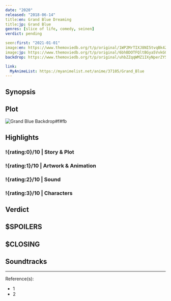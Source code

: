 ```yaml
---
date: "2020"
released: "2018-06-14"
title:en: Grand Blue Dreaming
title:jp: Grand Blue
genres: [slice of life, comedy, seinen]
verdict: pending

seen:first: "2021-01-01"
image:en: https://www.themoviedb.org/t/p/original/1WP2MrTIXJ8NI5tvqBk4ZD4ju9O.jpg
image:jp: https://www.themoviedb.org/t/p/original/6bhBDOTFQltBGya5VvkGOjJsfP5.jpg
backdrop: https://www.themoviedb.org/t/p/original/uhbZZqqWMZ1IXyNperZY5URF9ah.jpg

link:
  MyAnimeList: https://myanimelist.net/anime/37105/Grand_Blue
---
```



## Synopsis

## Plot

![Grand Blue Backdrop#f#fb](https://www.themoviedb.org/t/p/original/sLxzl4NzHgiVIlhvajnNCaIddG7.jpg "Source: TMDB")

## Highlights

### !{rating:0}/10 | Story & Plot

### !{rating:1}/10 | Artwork & Animation

### !{rating:2}/10 | Sound

### !{rating:3}/10 | Characters

## Verdict

## $SPOILERS

## $CLOSING

## Soundtracks

***
Reference(s):

- 1
- 2
